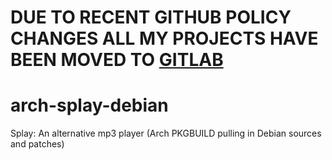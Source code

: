 # DUE TO RECENT GITHUB POLICY CHANGES ALL MY PROJECTS HAVE BEEN MOVED TO [GITLAB](https://gitlab.com/pegasusepsilon)

# arch-splay-debian
Splay: An alternative mp3 player (Arch PKGBUILD pulling in Debian sources and patches)
